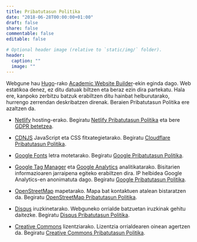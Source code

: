 ```yaml
---
title: Pribatutasun Politika
date: "2018-06-28T00:00:00+01:00"
draft: false
share: false
commentable: false
editable: false

# Optional header image (relative to `static/img/` folder).
header:
  caption: ""
  image: ""
---
```


Webgune hau [Hugo](https://gohugo.io/)-rako [Academic Website Builder](https://sourcethemes.com/academic/)-ekin eginda dago. Web estatikoa denez, ez ditu datuak biltzen eta beraz ezin dira partekatu. Hala ere, kanpoko zerbitzu batzuk erabiltzen ditu hainbat helburutarako, hurrengo zerrendan deskribatzen direnak. Beraien Pribatutasun Politika ere azaltzen da.

<ul>
<li><p><a href=//www.netlify.com title="Netlify">Netlify</a> hosting-erako. Begiratu <a href=//www.netlify.com/privacy/ title="Netlify Privacy Policy">Netlify Pribatutasun Politika</a> eta bere
<a href=//www.netlify.com/gdpr-ccpa title="Netlify GDPR">GDPR betetzea</a>.</p></li>
<li><p><a href=//cdnjs.com/ title=CDNJS>CDNJS</a> JavaScript eta CSS fitxategietarako. Begiratu <a href=//www.cloudflare.com/privacypolicy/ title="Cloudflare Privacy Policy">Cloudflare Pribatutasun Politika</a>.</p></li>
<li><p><a href=//fonts.google.com title="Google Fonts">Google Fonts</a> letra motetarako. Begiratu <a href=//policies.google.com/privacy title="Google Privacy Policy">Google Pribatutasun Politika</a>.</p></li>
<li><p><a href=//tagmanager.google.com title="Google Tag Manager">Google Tag Manager</a> eta <a href=//analytics.google.com title="Google Analytics">Google Analytics</a> analitikatarako. Bisitarien informazioaren jarraipena egiteko erabiltzen dira. IP helbidea Google Analytics-en anonimatuta dago. Begiratu <a href=//policies.google.com/privacy title="Google Privacy Policy">Google Pribatutasun Politika</a>.</p></li>
<li><p><a href=//www.openstreetmap.org title="OpenStreetMap">OpenStreetMap</a> mapetarako. Mapa bat kontaktuen atalean bistaratzen da. Begiratu <a href=//wiki.osmfoundation.org/wiki/Privacy_Policy title="OpenStreetMap Privacy Policy">OpenStreetMap Pribatutasun Politika</a>.</p></li>
<li><p><a href=//disqus.com title="Disqus">Disqus</a> iruzkinetarako. Webguneko orrialde batzuetan iruzkinak gehitu daitezke. Begiratu <a href=//help.disqus.com/en/articles/1717103-disqus-privacy-policy title="Disqus Privacy Policy">Disqus Pribatutasun Politika</a>.</p></li>
<li><p><a href=//creativecommons.org title="Creative Commons">Creative Commons</a> lizentziarako. Lizentzia orrialdearen oinean agertzen da. Begiratu <a href=//creativecommons.org/privacy/ title="Creative Commons Privacy Policy">Creative Commons Pribatutasun Politika</a>.</p></li>
</ul>
